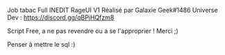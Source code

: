 Job tabac Full INEDIT
RageUI V1
Réalisé par Galaxie Geek#1486
Universe Dev : https://discord.gg/qBPjHQfzm8

Script Free, a ne pas revendre ou a se l'approprier !
Merci ;)

Penser à mettre le sql :)